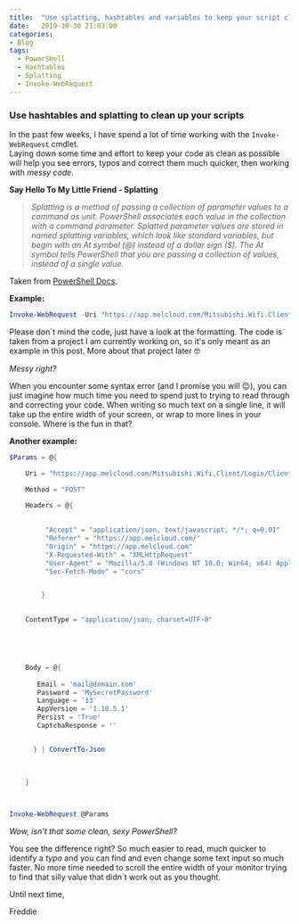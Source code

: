 ```yaml
---
title:  "Use splatting, hashtables and variables to keep your script clean"
date:   2019-10-30 21:03:00
categories: 
- Blog
tags:
  - PowerShell
  - Hashtables
  - Splatting
  - Invoke-WebRequest
---
```


### Use hashtables and splatting to clean up your scripts

In the past few weeks, I have spend a lot of time working with the ````Invoke-WebRequest```` cmdlet.  
Laying down some time and effort to keep your code as clean as possible will help you see errors, typos and correct them much quicker, then working with *messy code*.

**Say Hello To My Little Friend - Splatting**

>*Splatting is a method of passing a collection of parameter values to a command as unit. PowerShell associates each value in the collection with a command parameter. Splatted parameter values are stored in named splatting variables, which look like standard variables, but begin with an At symbol (@) instead of a dollar sign ($). The At symbol tells PowerShell that you are passing a collection of values, instead of a single value.*

Taken from [PowerShell Docs](https://docs.microsoft.com/en-us/powershell/module/microsoft.powershell.core/about/about_splatting?view=powershell-6).

**Example:**  

````powershell
Invoke-WebRequest -Uri "https://app.melcloud.com/Mitsubishi.Wifi.Client/Login/ClientLogin" -Method "POST" -Headers @{"Accept"="application/json, text/javascript, */*; q=0.01"; "Referer"="https://app.melcloud.com/"; "Origin"="https://app.melcloud.com"; "X-Requested-With"="XMLHttpRequest"; "User-Agent"="Mozilla/5.0 (Windows NT 10.0; Win64; x64) AppleWebKit/537.36 (KHTML, like Gecko) Chrome/77.0.3865.120 Safari/537.36"; "Sec-Fetch-Mode"="cors"} -ContentType "application/json; charset=UTF-8" -Body "{`"Email`":`"mail@domain.com`",`"Password`":`"MySecretPassword`",`"Language`":13,`"AppVersion`":`"1.18.5.1`",`"Persist`":true,`"CaptchaResponse`":null}"
````

Please don`t mind the code, just have a look at the formatting. The code is taken from a project I am currently working on,  so it's only meant as an example in this post.
More about that project later :nerd_face:

*Messy right?*

When you encounter some syntax error (and I promise you will :wink:), you can just imagine how much time you need to spend just to trying to read through and correcting your code. When writing so much text on a single line, it will take up the entire width of your screen, or wrap to more lines in your console. Where is the fun in that?

**Another example:**  

`````powershell
$Params = @{

    Uri = "https://app.melcloud.com/Mitsubishi.Wifi.Client/Login/ClientLogin"

    Method = "POST"

    Headers = @{

           
         "Accept" = "application/json, text/javascript, */*; q=0.01"
         "Referer" = "https://app.melcloud.com/"
         "Origin" = "https://app.melcloud.com"
         "X-Requested-With" = "XMLHttpRequest"
         "User-Agent" = "Mozilla/5.0 (Windows NT 10.0; Win64; x64) AppleWebKit/537.36 (KHTML, like Gecko) Chrome/77.0.3865.120 Safari/537.36"
         "Sec-Fetch-Mode" = "cors"


        }
   

    ContentType = "application/json; charset=UTF-8"



    

    Body = @{
    
       Email = 'mail@domain.com'
       Password = 'MySecretPassword'
       Language = '13'
       AppVersion = '1.18.5.1'
       Persist = 'True'
       CaptchaResponse = ''


      } | ConvertTo-Json
       

    
    }
   


Invoke-WebRequest @Params
``````  
*Wow, isn't that some clean, sexy PowerShell?*  

You see the difference right? So much easier to read, much quicker to identify a *typo* and you can find and even change some text input so much faster. No more time needed to scroll the entire width of your monitor trying to find that silly value that didn`t work out as you thought.



Until next time,

Freddie




